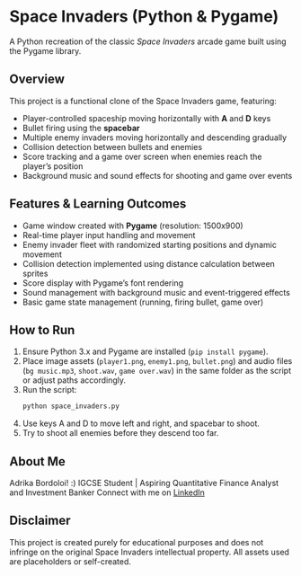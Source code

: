 # Space Invaders (Python & Pygame)

A Python recreation of the classic *Space Invaders* arcade game built using the Pygame library.

## Overview

This project is a functional clone of the Space Invaders game, featuring:  
- Player-controlled spaceship moving horizontally with **A** and **D** keys  
- Bullet firing using the **spacebar**  
- Multiple enemy invaders moving horizontally and descending gradually  
- Collision detection between bullets and enemies  
- Score tracking and a game over screen when enemies reach the player’s position  
- Background music and sound effects for shooting and game over events  

## Features & Learning Outcomes

- Game window created with **Pygame** (resolution: 1500x900)  
- Real-time player input handling and movement  
- Enemy invader fleet with randomized starting positions and dynamic movement  
- Collision detection implemented using distance calculation between sprites  
- Score display with Pygame’s font rendering  
- Sound management with background music and event-triggered effects  
- Basic game state management (running, firing bullet, game over)  

## How to Run

1. Ensure Python 3.x and Pygame are installed (`pip install pygame`).  
2. Place image assets (`player1.png`, `enemy1.png`, `bullet.png`) and audio files (`bg music.mp3`, `shoot.wav`, `game over.wav`) in the same folder as the script or adjust paths accordingly.  
3. Run the script:  
   ```bash
   python space_invaders.py
4. Use keys A and D to move left and right, and spacebar to shoot.
5. Try to shoot all enemies before they descend too far.

## About Me
Adrika Bordoloi! :)
IGCSE Student | Aspiring Quantitative Finance Analyst and Investment Banker
Connect with me on [LinkedIn](https://www.linkedin.com/in/adrika-bordoloi-083443255/)

## Disclaimer
This project is created purely for educational purposes and does not infringe on the original Space Invaders intellectual property. All assets used are placeholders or self-created.
